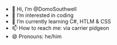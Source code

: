 - 👋 Hi, I’m @DomoSouthwell
- 👀 I’m interested in coding  
- 🌱 I’m currently learning C#, HTLM & CSS
- 📫 How to reach me: via carrier pidgeon
- 😄 Pronouns: he/him

<!---
DomoSouthwell/DomoSouthwell is a ✨ special ✨ repository because its `README.md` (this file) appears on your GitHub profile.
You can click the Preview link to take a look at your changes.
--->
